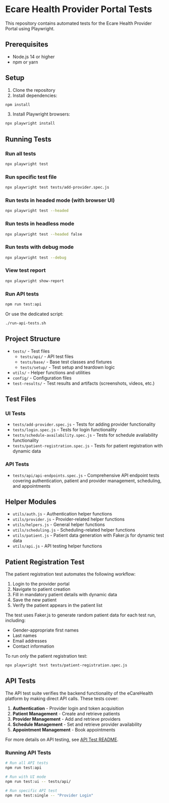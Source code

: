 # Ecare Health Provider Portal Tests

This repository contains automated tests for the Ecare Health Provider Portal using Playwright.

## Prerequisites

- Node.js 14 or higher
- npm or yarn

## Setup

1. Clone the repository
2. Install dependencies:

```bash
npm install
```

3. Install Playwright browsers:

```bash
npx playwright install
```

## Running Tests

### Run all tests

```bash
npx playwright test
```

### Run specific test file

```bash
npx playwright test tests/add-provider.spec.js
```

### Run tests in headed mode (with browser UI)

```bash
npx playwright test --headed
```

### Run tests in headless mode

```bash
npx playwright test --headed false
```

### Run tests with debug mode

```bash
npx playwright test --debug
```

### View test report

```bash
npx playwright show-report
```

### Run API tests

```bash
npm run test:api
```

Or use the dedicated script:

```bash
./run-api-tests.sh
```

## Project Structure

- `tests/` - Test files
  - `tests/api/` - API test files
  - `tests/base/` - Base test classes and fixtures
  - `tests/setup/` - Test setup and teardown logic
- `utils/` - Helper functions and utilities
- `config/` - Configuration files
- `test-results/` - Test results and artifacts (screenshots, videos, etc.)

## Test Files

### UI Tests
- `tests/add-provider.spec.js` - Tests for adding provider functionality
- `tests/login.spec.js` - Tests for login functionality
- `tests/schedule-availability.spec.js` - Tests for schedule availability functionality
- `tests/patient-registration.spec.js` - Tests for patient registration with dynamic data

### API Tests
- `tests/api/api-endpoints.spec.js` - Comprehensive API endpoint tests covering authentication, patient and provider management, scheduling, and appointments

## Helper Modules

- `utils/auth.js` - Authentication helper functions
- `utils/provider.js` - Provider-related helper functions
- `utils/helpers.js` - General helper functions
- `utils/scheduling.js` - Scheduling-related helper functions
- `utils/patient.js` - Patient data generation with Faker.js for dynamic test data
- `utils/api.js` - API testing helper functions

## Patient Registration Test

The patient registration test automates the following workflow:

1. Login to the provider portal
2. Navigate to patient creation
3. Fill in mandatory patient details with dynamic data
4. Save the new patient
5. Verify the patient appears in the patient list

The test uses Faker.js to generate random patient data for each test run, including:
- Gender-appropriate first names
- Last names
- Email addresses
- Contact information

To run only the patient registration test:

```bash
npx playwright test tests/patient-registration.spec.js
```

## API Tests

The API test suite verifies the backend functionality of the eCareHealth platform by making direct API calls. These tests cover:

1. **Authentication** - Provider login and token acquisition
2. **Patient Management** - Create and retrieve patients
3. **Provider Management** - Add and retrieve providers
4. **Schedule Management** - Set and retrieve provider availability
5. **Appointment Management** - Book appointments

For more details on API testing, see [API Test README](tests/api/README.md).

### Running API Tests

```bash
# Run all API tests
npm run test:api

# Run with UI mode
npm run test:ui -- tests/api/

# Run specific API test
npm run test:single -- "Provider Login"
```
